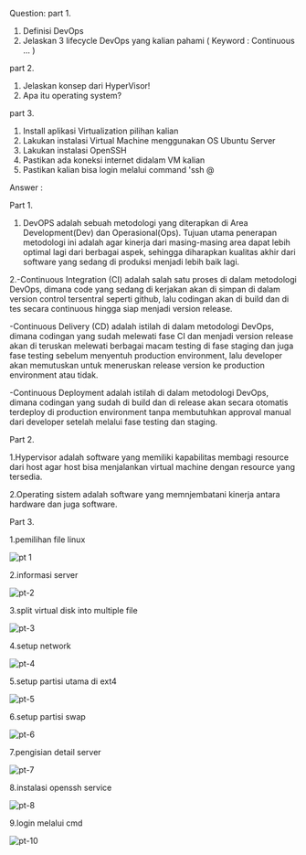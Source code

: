 
Question:
part 1.
1. Definisi DevOps
2. Jelaskan 3 lifecycle DevOps yang kalian pahami ( Keyword : Continuous ... )

part 2.
1. Jelaskan konsep dari HyperVisor!
2. Apa itu operating system?

part 3.
1. Install aplikasi Virtualization pilihan kalian
2. Lakukan instalasi Virtual Machine menggunakan OS Ubuntu Server
3. Lakukan instalasi OpenSSH
4. Pastikan ada koneksi internet didalam VM kalian
5. Pastikan kalian bisa login melalui command 'ssh <username>@<address>

Answer :

Part 1.

1. DevOPS adalah sebuah metodologi yang diterapkan di Area Development(Dev) dan Operasional(Ops). 
Tujuan utama penerapan metodologi ini adalah agar kinerja dari masing-masing area dapat lebih optimal lagi dari berbagai aspek,
sehingga diharapkan kualitas akhir dari software yang sedang di produksi menjadi lebih baik lagi.

2.-Continuous Integration (CI)
    adalah salah satu proses di dalam metodologi DevOps, dimana code yang sedang di kerjakan akan di simpan di dalam version control tersentral 
    seperti github, lalu codingan akan di build dan di tes secara continuous hingga siap menjadi version release.
    
  -Continuous Delivery (CD)
    adalah istilah di dalam metodologi DevOps, dimana codingan yang sudah melewati fase CI dan menjadi version release akan di teruskan
    melewati berbagai macam testing di fase staging dan juga fase testing sebelum menyentuh production environment, lalu developer akan memutuskan
    untuk meneruskan release version ke production environment atau tidak.
    
  -Continuous Deployment
    adalah istilah di dalam metodologi DevOps, dimana codingan yang sudah di build dan di release akan secara otomatis terdeploy 
    di production environment tanpa membutuhkan approval manual dari developer setelah melalui fase testing dan staging.
    
 Part 2.
 
 1.Hypervisor adalah software yang memiliki kapabilitas membagi resource dari host agar host bisa menjalankan virtual machine dengan resource yang tersedia.
 
 2.Operating sistem adalah software yang memnjembatani kinerja antara hardware dan juga software.
 
 Part 3.
 
 1.pemilihan file linux
 
 ![pt 1](https://user-images.githubusercontent.com/91004163/224656704-33a414f5-d58f-46e6-86bc-fefba003fbf0.png)
 
 2.informasi server
 
![pt-2](https://user-images.githubusercontent.com/91004163/224656709-14c6e2e0-d5c9-4d2d-95ab-06d22846eca2.png)

3.split virtual disk into multiple file

![pt-3](https://user-images.githubusercontent.com/91004163/224656712-3e083819-5dde-4f93-8166-5d589162ce54.png)

4.setup network

![pt-4](https://user-images.githubusercontent.com/91004163/224656724-5218473f-5f6f-45c3-9867-33503c73eb5c.png)

5.setup partisi utama di ext4

![pt-5](https://user-images.githubusercontent.com/91004163/224656731-a221ef5f-db4c-4010-9c24-ba4cc2dc9f7a.png)

6.setup partisi swap

![pt-6](https://user-images.githubusercontent.com/91004163/224656735-26a6fb9e-a181-43d6-9df4-961d6c0bbe51.png)

7.pengisian detail server

![pt-7](https://user-images.githubusercontent.com/91004163/224656737-ad11bf09-25ea-4b6e-88be-8c5c558541bf.png)

8.instalasi openssh service

![pt-8](https://user-images.githubusercontent.com/91004163/224656739-69c6238b-e871-4d2b-9426-80617d51b4a4.png)

9.login melalui cmd

![pt-10](https://user-images.githubusercontent.com/91004163/224656747-414e41a9-66d0-4fa7-b84a-8d58197d2cba.png)

  
